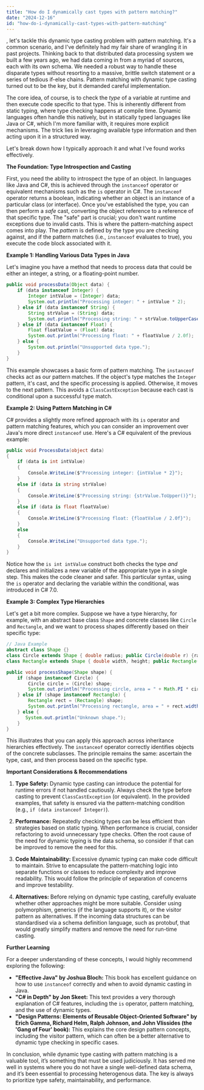 ```yaml
---
title: "How do I dynamically cast types with pattern matching?"
date: "2024-12-16"
id: "how-do-i-dynamically-cast-types-with-pattern-matching"
---
```


, let's tackle this dynamic type casting problem with pattern matching. It's a common scenario, and I've definitely had my fair share of wrangling it in past projects. Thinking back to that distributed data processing system we built a few years ago, we had data coming in from a myriad of sources, each with its own schema. We needed a robust way to handle these disparate types without resorting to a massive, brittle switch statement or a series of tedious if-else chains. Pattern matching with dynamic type casting turned out to be the key, but it demanded careful implementation.

The core idea, of course, is to check the *type* of a variable at runtime and then execute code specific to that type. This is inherently different from static typing, where type checking happens at compile time. Dynamic languages often handle this natively, but in statically typed languages like Java or C#, which I'm more familiar with, it requires more explicit mechanisms. The trick lies in leveraging available type information and then acting upon it in a structured way.

Let's break down how I typically approach it and what I've found works effectively.

**The Foundation: Type Introspection and Casting**

First, you need the ability to introspect the type of an object. In languages like Java and C#, this is achieved through the `instanceof` operator or equivalent mechanisms such as the `is` operator in C#. The `instanceof` operator returns a boolean, indicating whether an object is an instance of a particular class (or interface). Once you've established the type, you can then perform a *safe* cast, converting the object reference to a reference of that specific type. The "safe" part is crucial; you don't want runtime exceptions due to invalid casts. This is where the pattern-matching aspect comes into play. The *pattern* is defined by the type you are checking against, and if the pattern matches (i.e., `instanceof` evaluates to true), you execute the code block associated with it.

**Example 1: Handling Various Data Types in Java**

Let's imagine you have a method that needs to process data that could be either an integer, a string, or a floating-point number.

```java
public void processData(Object data) {
    if (data instanceof Integer) {
        Integer intValue = (Integer) data;
        System.out.println("Processing integer: " + intValue * 2);
    } else if (data instanceof String) {
        String strValue = (String) data;
        System.out.println("Processing string: " + strValue.toUpperCase());
    } else if (data instanceof Float) {
        Float floatValue = (Float) data;
        System.out.println("Processing float: " + floatValue / 2.0f);
    } else {
        System.out.println("Unsupported data type.");
    }
}
```

This example showcases a basic form of pattern matching. The `instanceof` checks act as our pattern matches. If the object's type matches the `Integer` pattern, it's cast, and the specific processing is applied. Otherwise, it moves to the next pattern. This avoids a `ClassCastException` because each cast is conditional upon a successful type match.

**Example 2: Using Pattern Matching in C#**

C# provides a slightly more refined approach with its `is` operator and pattern matching features, which you can consider an improvement over Java's more direct `instanceof` use. Here's a C# equivalent of the previous example:

```csharp
public void ProcessData(object data)
{
    if (data is int intValue)
    {
        Console.WriteLine($"Processing integer: {intValue * 2}");
    }
    else if (data is string strValue)
    {
        Console.WriteLine($"Processing string: {strValue.ToUpper()}");
    }
    else if (data is float floatValue)
    {
        Console.WriteLine($"Processing float: {floatValue / 2.0f}");
    }
    else
    {
        Console.WriteLine("Unsupported data type.");
    }
}
```

Notice how the `is int intValue` construct both checks the type *and* declares and initializes a new variable of the appropriate type in a single step. This makes the code cleaner and safer. This particular syntax, using the `is` operator and declaring the variable within the conditional, was introduced in C# 7.0.

**Example 3: Complex Type Hierarchies**

Let's get a bit more complex. Suppose we have a type hierarchy, for example, with an abstract base class `Shape` and concrete classes like `Circle` and `Rectangle`, and we want to process shapes differently based on their specific type:

```java
// Java Example
abstract class Shape {}
class Circle extends Shape { double radius; public Circle(double r) {radius = r;} }
class Rectangle extends Shape { double width, height; public Rectangle(double w, double h) { width = w; height = h; }}

public void processShape(Shape shape) {
    if (shape instanceof Circle) {
        Circle circle = (Circle) shape;
        System.out.println("Processing circle, area = " + Math.PI * circle.radius * circle.radius );
    } else if (shape instanceof Rectangle) {
        Rectangle rect = (Rectangle) shape;
        System.out.println("Processing rectangle, area = " + rect.width * rect.height);
    } else {
       System.out.println("Unknown shape.");
    }
}
```

This illustrates that you can apply this approach across inheritance hierarchies effectively. The `instanceof` operator correctly identifies objects of the concrete subclasses. The principle remains the same: ascertain the type, cast, and then process based on the specific type.

**Important Considerations & Recommendations**

1.  **Type Safety:** Dynamic type casting can introduce the potential for runtime errors if not handled cautiously. Always check the type before casting to prevent `ClassCastException` (or equivalent). In the provided examples, that safety is ensured via the pattern-matching condition (e.g., `if (data instanceof Integer)`).

2.  **Performance:** Repeatedly checking types can be less efficient than strategies based on static typing. When performance is crucial, consider refactoring to avoid unnecessary type checks. Often the root cause of the need for dynamic typing is the data schema, so consider if that can be improved to remove the need for this.

3.  **Code Maintainability:** Excessive dynamic typing can make code difficult to maintain. Strive to encapsulate the pattern-matching logic into separate functions or classes to reduce complexity and improve readability. This would follow the principle of separation of concerns and improve testability.

4.  **Alternatives:** Before relying on dynamic type casting, carefully evaluate whether other approaches might be more suitable. Consider using polymorphism, generics (if the language supports it), or the visitor pattern as alternatives. If the incoming data structures can be standardised via a schema definition language, such as protobuf, that would greatly simplify matters and remove the need for run-time casting.

**Further Learning**

For a deeper understanding of these concepts, I would highly recommend exploring the following:

*   **"Effective Java" by Joshua Bloch:** This book has excellent guidance on how to use `instanceof` correctly and when to avoid dynamic casting in Java.
*   **"C# in Depth" by Jon Skeet:** This text provides a very thorough explanation of C# features, including the `is` operator, pattern matching, and the use of dynamic types.
*   **"Design Patterns: Elements of Reusable Object-Oriented Software" by Erich Gamma, Richard Helm, Ralph Johnson, and John Vlissides (the 'Gang of Four' book):** This explains the core design pattern concepts, including the visitor pattern, which can often be a better alternative to dynamic type checking in specific cases.

In conclusion, while dynamic type casting with pattern matching is a valuable tool, it’s something that must be used judiciously. It has served me well in systems where you do not have a single well-defined data schema, and it’s been essential to processing heterogenous data. The key is always to prioritize type safety, maintainability, and performance.
